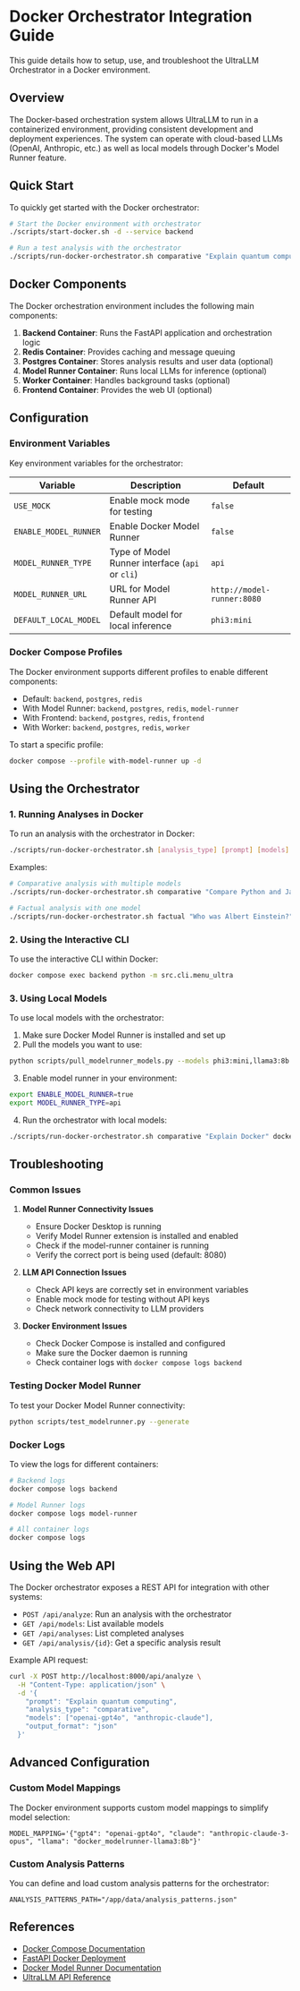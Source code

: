 # Docker Orchestrator Integration Guide

This guide details how to setup, use, and troubleshoot the UltraLLM Orchestrator in a Docker environment.

## Overview

The Docker-based orchestration system allows UltraLLM to run in a containerized environment, providing consistent development and deployment experiences. The system can operate with cloud-based LLMs (OpenAI, Anthropic, etc.) as well as local models through Docker's Model Runner feature.

## Quick Start

To quickly get started with the Docker orchestrator:

```bash
# Start the Docker environment with orchestrator
./scripts/start-docker.sh -d --service backend

# Run a test analysis with the orchestrator
./scripts/run-docker-orchestrator.sh comparative "Explain quantum computing to a software developer" openai-gpt4o,anthropic-claude
```

## Docker Components

The Docker orchestration environment includes the following main components:

1. **Backend Container**: Runs the FastAPI application and orchestration logic
2. **Redis Container**: Provides caching and message queuing
3. **Postgres Container**: Stores analysis results and user data (optional)
4. **Model Runner Container**: Runs local LLMs for inference (optional)
5. **Worker Container**: Handles background tasks (optional)
6. **Frontend Container**: Provides the web UI (optional)

## Configuration

### Environment Variables

Key environment variables for the orchestrator:

| Variable              | Description                                     | Default                    |
| --------------------- | ----------------------------------------------- | -------------------------- |
| `USE_MOCK`            | Enable mock mode for testing                    | `false`                    |
| `ENABLE_MODEL_RUNNER` | Enable Docker Model Runner                      | `false`                    |
| `MODEL_RUNNER_TYPE`   | Type of Model Runner interface (`api` or `cli`) | `api`                      |
| `MODEL_RUNNER_URL`    | URL for Model Runner API                        | `http://model-runner:8080` |
| `DEFAULT_LOCAL_MODEL` | Default model for local inference               | `phi3:mini`                |

### Docker Compose Profiles

The Docker environment supports different profiles to enable different components:

- Default: `backend`, `postgres`, `redis`
- With Model Runner: `backend`, `postgres`, `redis`, `model-runner`
- With Frontend: `backend`, `postgres`, `redis`, `frontend`
- With Worker: `backend`, `postgres`, `redis`, `worker`

To start a specific profile:

```bash
docker compose --profile with-model-runner up -d
```

## Using the Orchestrator

### 1. Running Analyses in Docker

To run an analysis with the orchestrator in Docker:

```bash
./scripts/run-docker-orchestrator.sh [analysis_type] [prompt] [models] [output_format]
```

Examples:

```bash
# Comparative analysis with multiple models
./scripts/run-docker-orchestrator.sh comparative "Compare Python and JavaScript" openai-gpt4o,anthropic-claude text

# Factual analysis with one model
./scripts/run-docker-orchestrator.sh factual "Who was Albert Einstein?" anthropic-claude json
```

### 2. Using the Interactive CLI

To use the interactive CLI within Docker:

```bash
docker compose exec backend python -m src.cli.menu_ultra
```

### 3. Using Local Models

To use local models with the orchestrator:

1. Make sure Docker Model Runner is installed and set up
2. Pull the models you want to use:

```bash
python scripts/pull_modelrunner_models.py --models phi3:mini,llama3:8b
```

3. Enable model runner in your environment:

```bash
export ENABLE_MODEL_RUNNER=true
export MODEL_RUNNER_TYPE=api
```

4. Run the orchestrator with local models:

```bash
./scripts/run-docker-orchestrator.sh comparative "Explain Docker" docker_modelrunner-phi3:mini,docker_modelrunner-llama3:8b
```

## Troubleshooting

### Common Issues

1. **Model Runner Connectivity Issues**

   - Ensure Docker Desktop is running
   - Verify Model Runner extension is installed and enabled
   - Check if the model-runner container is running
   - Verify the correct port is being used (default: 8080)

2. **LLM API Connection Issues**

   - Check API keys are correctly set in environment variables
   - Enable mock mode for testing without API keys
   - Check network connectivity to LLM providers

3. **Docker Environment Issues**
   - Check Docker Compose is installed and configured
   - Make sure the Docker daemon is running
   - Check container logs with `docker compose logs backend`

### Testing Docker Model Runner

To test your Docker Model Runner connectivity:

```bash
python scripts/test_modelrunner.py --generate
```

### Docker Logs

To view the logs for different containers:

```bash
# Backend logs
docker compose logs backend

# Model Runner logs
docker compose logs model-runner

# All container logs
docker compose logs
```

## Using the Web API

The Docker orchestrator exposes a REST API for integration with other systems:

- `POST /api/analyze`: Run an analysis with the orchestrator
- `GET /api/models`: List available models
- `GET /api/analyses`: List completed analyses
- `GET /api/analysis/{id}`: Get a specific analysis result

Example API request:

```bash
curl -X POST http://localhost:8000/api/analyze \
  -H "Content-Type: application/json" \
  -d '{
    "prompt": "Explain quantum computing",
    "analysis_type": "comparative",
    "models": ["openai-gpt4o", "anthropic-claude"],
    "output_format": "json"
  }'
```

## Advanced Configuration

### Custom Model Mappings

The Docker environment supports custom model mappings to simplify model selection:

```env
MODEL_MAPPING='{"gpt4": "openai-gpt4o", "claude": "anthropic-claude-3-opus", "llama": "docker_modelrunner-llama3:8b"}'
```

### Custom Analysis Patterns

You can define and load custom analysis patterns for the orchestrator:

```env
ANALYSIS_PATTERNS_PATH="/app/data/analysis_patterns.json"
```

## References

- [Docker Compose Documentation](https://docs.docker.com/compose/)
- [FastAPI Docker Deployment](https://fastapi.tiangolo.com/deployment/docker/)
- [Docker Model Runner Documentation](https://docs.docker.com/engine/extend/model-runner/)
- [UltraLLM API Reference](./api_reference.md)
